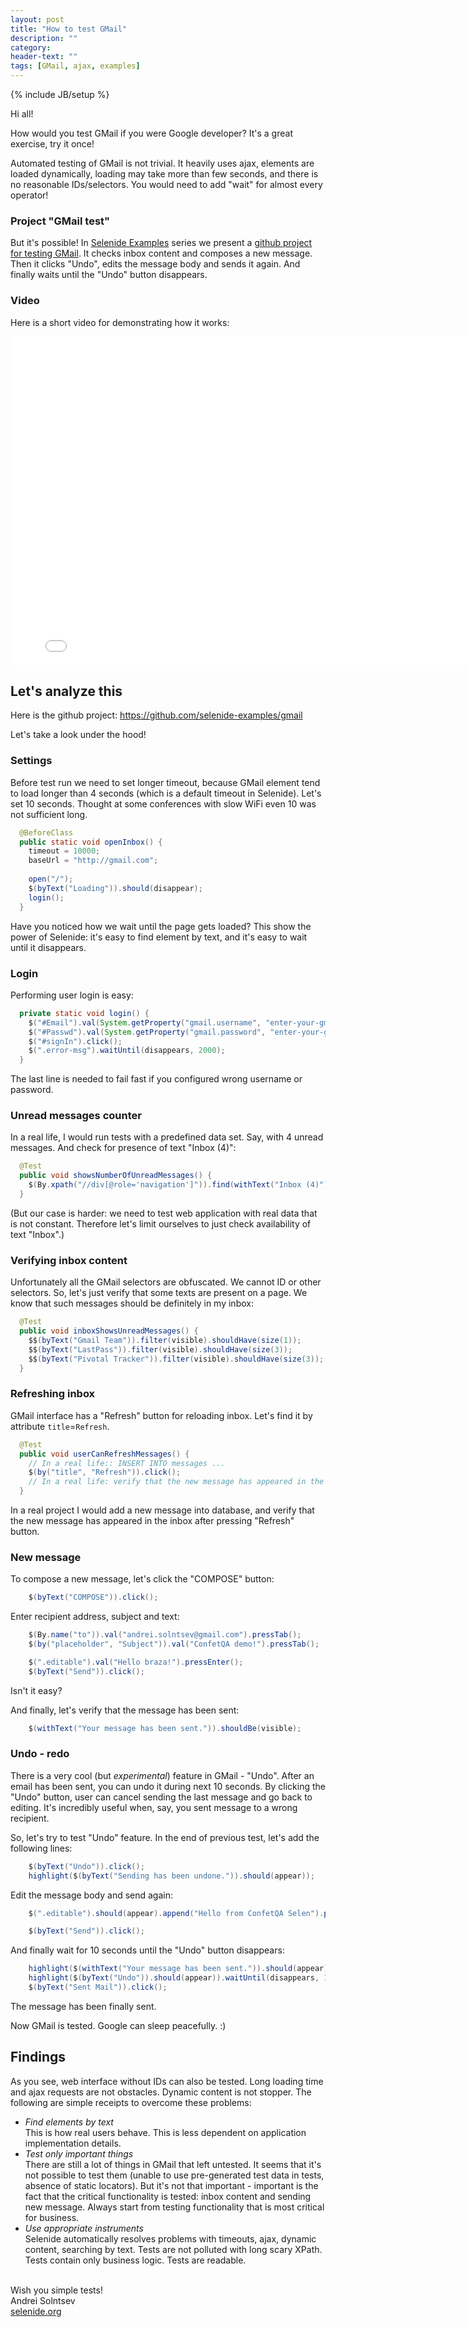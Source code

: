 ```yaml
---
layout: post
title: "How to test GMail"
description: ""
category:
header-text: ""
tags: [GMail, ajax, examples]
---
```

{% include JB/setup %}

Hi all!

How would you test GMail if you were Google developer?
It's a great exercise, try it once! 

Automated testing of GMail is not trivial. It heavily uses ajax, elements are loaded dynamically, loading may take 
more than few seconds, and there is no reasonable IDs/selectors. You would need to add "wait" for almost every operator!

### Project "GMail test"

But it's possible!
In [Selenide Examples](https://github.com/selenide-examples) series we present a 
[github project for testing GMail](https://github.com/selenide-examples/gmail). It checks inbox content and composes a 
new message. Then it clicks "Undo", edits the message body and sends it again. 
And finally waits until the "Undo" button disappears.


### Video
Here is a short video for demonstrating how it works:
<iframe src="//player.vimeo.com/video/115448433" width="800" height="526" frameborder="0" webkitallowfullscreen mozallowfullscreen allowfullscreen></iframe>

## Let's analyze this
Here is the github project: https://github.com/selenide-examples/gmail

Let's take a look under the hood!

### Settings

Before test run we need to set longer timeout, because GMail element tend to load longer than 4 seconds (which is a
default timeout in Selenide). Let's set 10 seconds. Thought at some conferences with slow WiFi even 10 was not
sufficient long. 

```java
  @BeforeClass
  public static void openInbox() {
    timeout = 10000;
    baseUrl = "http://gmail.com";
    
    open("/");
    $(byText("Loading")).should(disappear);
    login();
  }
```

Have you noticed how we wait until the page gets loaded? This show the power of Selenide: it's easy to find element
by text, and it's easy to wait until it disappears.

### Login

Performing user login is easy:

```java
  private static void login() {
    $("#Email").val(System.getProperty("gmail.username", "enter-your-gmail-username"));
    $("#Passwd").val(System.getProperty("gmail.password", "enter-your-gmail-password"));
    $("#signIn").click();
    $(".error-msg").waitUntil(disappears, 2000);
  }
```

The last line is needed to fail fast if you configured wrong username or password.

### Unread messages counter

In a real life, I would run tests with a predefined data set. Say, with 4 unread messages. And check for presence
of text "Inbox (4)":

```java
  @Test
  public void showsNumberOfUnreadMessages() {
    $(By.xpath("//div[@role='navigation']")).find(withText("Inbox (4)")).shouldBe(visible);
  }
```

(But our case is harder: we need to test web application with real data that is not constant. Therefore let's limit
ourselves to just check availability of text "Inbox".)

### Verifying inbox content

Unfortunately all the GMail selectors are obfuscated. We cannot ID or other selectors.
So, let's just verify that some texts are present on a page. We know that such messages should be definitely in my inbox:

```java
  @Test
  public void inboxShowsUnreadMessages() {
    $$(byText("Gmail Team")).filter(visible).shouldHave(size(1));
    $$(byText("LastPass")).filter(visible).shouldHave(size(3));
    $$(byText("Pivotal Tracker")).filter(visible).shouldHave(size(3));
  }
```

### Refreshing inbox

GMail interface has a "Refresh" button for reloading inbox. Let's find it by attribute `title`=`Refresh`.

```java
  @Test
  public void userCanRefreshMessages() {
    // In a real life:: INSERT INTO messages ...
    $(by("title", "Refresh")).click();
    // In a real life: verify that the new message has appeared in the inbox
  }
```

In a real project I would add a new message into database, and verify that the new message has appeared in the inbox
after pressing "Refresh" button.

### New message

To compose a new message, let's click the "COMPOSE" button:

```java
    $(byText("COMPOSE")).click();
```

Enter recipient address, subject and text:

```java
    $(By.name("to")).val("andrei.solntsev@gmail.com").pressTab();
    $(by("placeholder", "Subject")).val("ConfetQA demo!").pressTab();

    $(".editable").val("Hello braza!").pressEnter();
    $(byText("Send")).click();
```

Isn't it easy?

And finally, let's verify that the message has been sent:

```java
    $(withText("Your message has been sent.")).shouldBe(visible);
```

### Undo - redo

There is a very cool (but _experimental_) feature in GMail - "Undo". After an email has been sent,
you can undo it during next 10 seconds. By clicking the "Undo" button, user can cancel sending the last message and
go back to editing. It's incredibly useful when, say, you sent message to a wrong recipient.

So, let's try to test "Undo" feature. In the end of previous test, let's add the following lines:

```java
    $(byText("Undo")).click();
    highlight($(byText("Sending has been undone.")).should(appear));
```

Edit the message body and send again:

```java
    $(".editable").should(appear).append("Hello from ConfetQA Selen").pressEnter().pressEnter();

    $(byText("Send")).click();
```

And finally wait for 10 seconds until the "Undo" button disappears:

```java
    highlight($(withText("Your message has been sent.")).should(appear));
    highlight($(byText("Undo")).should(appear)).waitUntil(disappears, 12000);
    $(byText("Sent Mail")).click();
```

The message has been finally sent.

Now GMail is tested. Google can sleep peacefully. :)

## Findings

As you see, web interface without IDs can also be tested. Long loading time and ajax requests are not obstacles.
Dynamic content is not stopper. The following are simple receipts to overcome these problems:

* *Find elements by text* <br>
This is how real users behave. This is less dependent on application implementation details.
* *Test only important things* <br>
There are still a lot of things in GMail that left untested. It seems that it's not possible to test them (unable to
use pre-generated test data in tests, absence of static locators). But it's not that important - important is the fact 
that the critical functionality is tested: inbox content and sending new message. Always start from testing 
functionality that is most critical for business. 
* *Use appropriate instruments* <br>
Selenide automatically resolves problems with timeouts, ajax, dynamic content, searching by text.
Tests are not polluted with long scary XPath. Tests contain only business logic. Tests are readable.

<br>
Wish you simple tests!

<div class="author">
  Andrei Solntsev<br/> 
  <a href="http://selenide.org">selenide.org</a>
</div>

<br/>